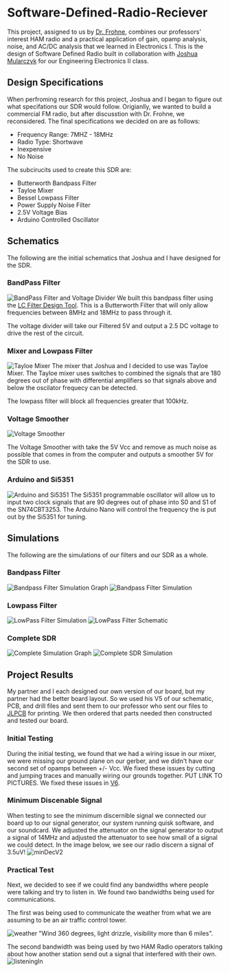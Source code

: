 # Software-Defined-Radio-Reciever
This project, assigned to us by [Dr. Frohne](https://github.com/frohro), combines our professors' interest HAM radio and a practical application of gain, opamp analysis, noise, and AC/DC analysis that we learned in Electronics I. This is the design of Software Defined Radio built in collaboration with [Joshua Mularczyk](https://github.com/JoshuaMularczyk) for our Engineering Electronics II class.

## Design Specifications
When perfroming research for this project, Joshua and I began to figure out what specifations our SDR would follow. Origianlly, we wanted to build a commercial FM radio, but after discusstion with Dr. Frohne, we reconsidered. The final specifications we decided on are as follows:
- Frequency Range: 7MHZ - 18MHz
- Radio Type: Shortwave
- Inexpensive
- No Noise


The subcirucits used to create this SDR are: 
- Butterworth Bandpass Filter
- Tayloe Mixer
- Bessel Lowpass Filter
- Power Supply Noise Filter
- 2.5V Voltage Bias
- Arduino Controlled Oscillator

## Schematics
The following are the initial schematics that Joshua and I have designed for the SDR.

### BandPass Filter
![BandPass Filter and Voltage Divider](https://user-images.githubusercontent.com/103695977/172123798-0871c234-771f-46bd-9502-651a71eb86e6.jpg)
We built this bandpass filter using the [LC Filter Design Tool](https://rf-tools.com/lc-filter/). This is a Butterworth Filter that will only allow frequencies between 8MHz and 18MHz to pass through it.

The voltage divider will take our Filtered 5V and output a 2.5 DC voltage to drive the rest of the circuit. 

### Mixer and Lowpass Filter
![Tayloe Mixer](https://user-images.githubusercontent.com/103695977/171759381-e49fd43a-300a-4075-a9eb-c46a4cfd6736.jpg)
The mixer that Joshua and I decided to use was  Tayloe Mixer. The Tayloe mixer uses switches to combined the signals that are 180 degrees out of phase with differential amplifiers so that signals above and below the oscilator frequecy can be detected.

The lowpass filter will block all frequencies greater that 100kHz.

### Voltage Smoother
![Voltage Smoother](https://user-images.githubusercontent.com/103695977/171760121-b3ce913d-ab7f-4082-ad9f-a03cbcf7cb58.jpg)

The Voltage Smoother with take the 5V Vcc and remove as much noise as possible that comes in from the computer and outputs a smoother 5V for the SDR to use.

### Arduino and Si5351
![Arduino and Si5351](https://user-images.githubusercontent.com/103695977/171760493-9e65d962-7504-4b07-9917-c7026b6bcaa2.jpg)
The Si5351 programmable oscillator will allow us to input two clock signals that are 90 degrees out of phase into S0 and S1 of the SN74CBT3253. The Arduino Nano will control the frequency the is put out by the Si5351 for tuning.

## Simulations
The following are the simulations of our filters and our SDR as a whole.

### Bandpass Filter
![Bandpass Filter Simulation Graph](https://user-images.githubusercontent.com/103695977/172128945-2436fb08-f1e6-4906-a7a6-28c304c560f3.jpg)
![Bandpass Filter Simulation](https://user-images.githubusercontent.com/103695977/172128985-f59a6ec8-1b1a-4b8a-a930-dfc2ace7611d.jpg)


### Lowpass Filter
![LowPass Filter Simulation](https://user-images.githubusercontent.com/103695977/172126680-7654ed1c-1729-4d28-b0ac-22c0453f8cd5.jpg)
![LowPass Filter Schematic](https://user-images.githubusercontent.com/103695977/172126698-47ae7323-1dd5-43b3-99ac-888cf9888982.jpg)

### Complete SDR
![Complete Simulation Graph](https://user-images.githubusercontent.com/103695977/172208557-2a06cd88-0c1e-46c1-88f6-4b392ef950bf.jpg)
![Complete SDR Simulation](https://user-images.githubusercontent.com/103695977/172208710-ec5d7ed2-cf76-4863-a852-ea123d72f428.jpg)


## Project Results
My partner and I each designed our own version of our board, but my partner had the better board layout. So we used his V5 of our schematic, PCB, and drill files and sent them to our professor who sent our files to [JLPCB](https://jlcpcb.com/VGS?utm_source=gg_vgs&utm_medium=cpc&gclid=Cj0KCQjwqPGUBhDwARIsANNwjV4Y9aU908uwwHsgXCAJ3L9PZ44l-hPgCvsU4kgto-ll1H0iRJroh1UaAsKwEALw_wcB) for printing. We then ordered that parts needed then constructed and tested our board. 

### Initial Testing
During the initial testing, we found that we had a wiring issue in our mixer, we were missing our ground plane on our gerber, and we didn't have our second set of opamps between +/- Vcc. We fixed these issues by cutting and jumping traces and manually wiring our grounds together. PUT LINK TO PICTURES. We fixed these issues in [V6](https://github.com/cwill713/Software-Defined-Radio/tree/main/Schematic%20Files/SDRrecV6).

### Minimum Discenable Signal
When testing to see the minimum discernible signal we connected our board up to our signal generator, our system running quisk software, and our soundcard. We adjusted the attenuator on the signal generator to output a signal of 14MHz and adjusted the attenuator to see how small of a signal we could detect. In the image below, we see our radio discern a signal of 3.5uV!
![minDecV2](https://user-images.githubusercontent.com/103695977/171743162-00ffc03b-b354-496b-b6c2-f4261597c40c.png)

### Practical Test
Next, we decided to see if we could find any bandwidths where people were talking and try to listen in. We found two bandwidths being used for communications.

The first was being used to communicate the weather from what we are assuming to be an air traffic control tower. 

![weather](https://user-images.githubusercontent.com/103695977/171746787-f60b8dcc-d91d-4fa2-9dc1-e9d8d79bb7dc.png)
"Wind 360 degrees, light drizzle, visibility more than 6 miles".

The second bandwidth was being used by two HAM Radio operators talking about how another station send out a signal that interfered with their own.
![listeningIn](https://user-images.githubusercontent.com/103695977/171746851-dc1fa95d-337f-405f-911d-0fd728108ca7.png)
